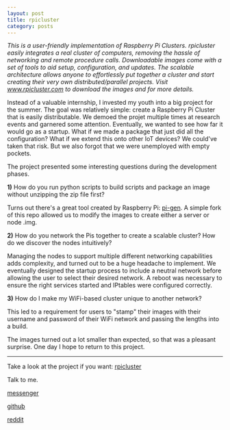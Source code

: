 ```yaml
---
layout: post
title: rpicluster
category: posts
---
```

*This is a user-friendly implementation of Raspberry Pi Clusters. rpicluster easily integrates a real cluster of computers, removing the hassle of networking and remote procedure calls. Downloadable images come with a set of tools to aid setup, configuration, and updates. The scalable architecture allows anyone to effortlessly put together a cluster and start creating their very own distributed/parallel
projects. Visit www.rpicluster.com to download the images and for more details.*

Instead of a valuable internship, I invested my youth into a big project for the summer. The goal was relatively simple: create a Raspberry Pi Cluster that is easily distributable. We demoed the projet multiple times at research events and garnered some attention. Eventually, we wanted to see how far it would go as a startup. What if we made a package that just did all the configuration? What if we extend this onto other IoT devices? We could've taken that risk. But we also forgot that we were unemployed with empty pockets.

The project presented some interesting questions during the development phases.

**1)** How do you run python scripts to build scripts and package an image without unzipping the zip file first?

Turns out there's a great tool created by Raspberry Pi: [pi-gen](https://github.com/RPi-Distro/pi-gen). A simple fork of this repo allowed us to modify the images to create either a server or node .img.

**2)** How do you network the Pis together to create a scalable cluster? How do we discover the nodes intuitively?

Managing the nodes to support multiple different networking capabilities adds complexity, and turned out to be a huge headache to implement. We eventually designed the startup process to include a neutral network before allowing the user to select their desired network. A reboot was necessary to ensure the right services started and IPtables were configured correctly.

**3)** How do I make my WiFi-based cluster unique to another network?

This led to a requirement for users to "stamp" their images with their username and password of their WiFi network and passing the lengths into a build.

The images turned out a lot smaller than expected, so that was a pleasant surprise. One day I hope to return to this project.

---

Take a look at the project if you want:
[rpicluster][rpicluster]

Talk to me.

[messenger][facebook]

[github][dqd]

[reddit][reddit]

[facebook]: https://www.m.me/dqdang1
[dqd]: http://github.com/dqdang
[reddit]: https://www.reddit.com/user/outsidefarmland/
[rpicluster]: https://github.com/rpicluster/rpicluster-stretch
